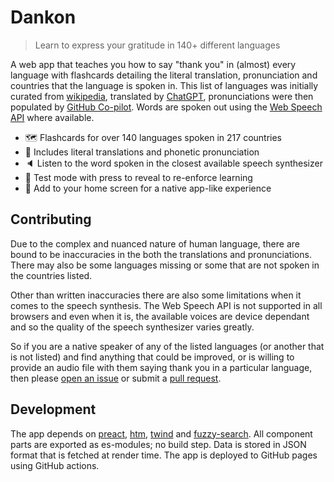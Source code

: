 # Dankon

> Learn to express your gratitude in 140+ different languages

A web app that teaches you how to say "thank you" in (almost) every language with flashcards detailing the literal translation, pronunciation and countries that the language is spoken in. This list of languages was initially curated from [wikipedia](https://en.wikipedia.org/wiki/List_of_official_languages_by_country_and_territory), translated by [ChatGPT](https://chat.openai.com), pronunciations were then populated by [GitHub Co-pilot](https://github.com/features/copilot). Words are spoken out using the [Web Speech API](https://developer.mozilla.org/en-US/docs/Web/API/Web_Speech_API) where available.

- 🗺 Flashcards for over 140 languages spoken in 217 countries
- 💬 Includes literal translations and phonetic pronunciation
- 🔈 Listen to the word spoken in the closest available speech synthesizer
- 🧩 Test mode with press to reveal to re-enforce learning
- 📲 Add to your home screen for a native app-like experience

## Contributing

Due to the complex and nuanced nature of human language, there are bound to be inaccuracies in the both the translations and pronunciations. There may also be some languages missing or some that are not spoken in the countries listed.

Other than written inaccuracies there are also some limitations when it comes to the speech synthesis. The Web Speech API is not supported in all browsers and even when it is, the available voices are device dependant and so the quality of the speech synthesizer varies greatly.

So if you are a native speaker of any of the listed languages (or another that is not listed) and find anything that could be improved, or is willing to provide an audio file with them saying thank you in a particular language, then please [open an issue](https://github.com/lukejacksonn/dankon/issues) or submit a [pull request](https://github.com/lukejacksonn/dankon/pulls).

## Development

The app depends on [preact](https://github.com/preactjs/preact), [htm](https://github.com/developit/htm), [twind](https://github.com/tw-in-js/twind) and [fuzzy-search](https://github.com/wouterrutgers/fuzzy-search). All component parts are exported as es-modules; no build step. Data is stored in JSON format that is fetched at render time. The app is deployed to GitHub pages using GitHub actions.
